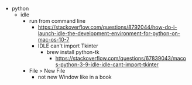 - python
  - idle
    - run from command line
      - https://stackoverflow.com/questions/8792044/how-do-i-launch-idle-the-development-environment-for-python-on-mac-os-10-7
      - IDLE can't import Tkinter
        - brew install python-tk
          - https://stackoverflow.com/questions/67839043/macos-python-3-9-idle-idle-cant-import-tkinter
    - File > New File
      - not new Window like in a book
